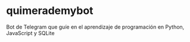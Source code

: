 # quimerademybot
Bot de Telegram que guíe en el aprendizaje de programación en Python, JavaScript y SQLite
